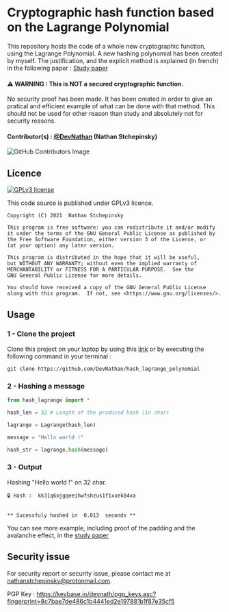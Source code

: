# Cryptographic hash function based on the Lagrange Polynomial
This repository hosts the code of a whole new cryptographic function, using the Lagrange Polynomial. A new hashing polynomial has been created by myself. The justification, and the explicit method is explained (in french) in the following paper : [Study paper](https://devnathan.github.io/source/TIPE.pdf)

#### ⚠️ WARNING : This is NOT a secured cryptographic function. 
No security proof has been made. It has been created in order to give an pratical and efficient example of what can be done with that method. This should not be used for other reason than study and absolutely not for security reasons.


#### Contributor(s) : [@DevNathan](https://github.com/DevNathan) (Nathan Stchepinsky)
![GitHub Contributors Image](https://contrib.rocks/image?repo=devnathan/RhoPollard)

## Licence

[![GPLv3 license](https://img.shields.io/badge/License-GPLv3-blue.svg)](http://perso.crans.org/besson/LICENSE.html)

This code source is published under GPLv3 licence.

    Copyright (C) 2021  Nathan Stchepinsky

    This program is free software: you can redistribute it and/or modify
    it under the terms of the GNU General Public License as published by
    the Free Software Foundation, either version 3 of the License, or
    (at your option) any later version.

    This program is distributed in the hope that it will be useful,
    but WITHOUT ANY WARRANTY; without even the implied warranty of
    MERCHANTABILITY or FITNESS FOR A PARTICULAR PURPOSE.  See the
    GNU General Public License for more details.

    You should have received a copy of the GNU General Public License
    along with this program.  If not, see <https://www.gnu.org/licenses/>.

## Usage
### 1 - Clone the project
Clone this project on your laptop by using this [link](https://github.com/DevNathan/hash_lagrange_polynomial/archive/refs/heads/main.zip) or by executing the following command in your terminal :
```
git clone https://github.com/DevNathan/hash_lagrange_polynomial
```
### 2 - Hashing a message

```python
from hash_lagrange import *

hash_len = 32 # Length of the produced hash (in char)

lagrange = Lagrange(hash_len)

message = "Hello world !"

hash_str = lagrange.hash(message)
```

### 3 - Output 
Hashing "Hello world !" on 32 char.
```
🔒 Hash :  kk31q6ojgqeeihwfshzus1f1xxek84xa


** Sucessfuly hashed in  0.013  seconds **
```
You can see more example, including proof of the padding and the avalanche effect, in the [study paper]((https://devnathan.github.io/source/TIPE.pdf)
)

## Security issue 
For security report or security issue, please contact me at [nathanstchepinsky@protonmail.com](mailto:nathanstchepinsky@protonmail.com).

PGP Key : https://keybase.io/devnath/pgp_keys.asc?fingerprint=8c7bae7de486c1b4441ed2e197881b1f87e35cf5

